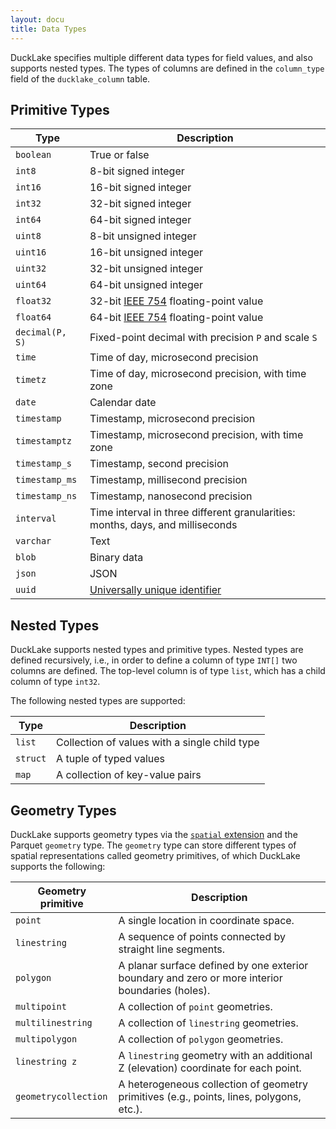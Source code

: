 ```yaml
---
layout: docu
title: Data Types
---
```


DuckLake specifies multiple different data types for field values, and also supports nested types.
The types of columns are defined in the `column_type` field of the `ducklake_column` table.

## Primitive Types

| Type            | Description                                                                                  |
| --------------- | -------------------------------------------------------------------------------------------- |
| `boolean`       | True or false                                                                                |
| `int8`          | 8-bit signed integer                                                                         |
| `int16`         | 16-bit signed integer                                                                        |
| `int32`         | 32-bit signed integer                                                                        |
| `int64`         | 64-bit signed integer                                                                        |
| `uint8`         | 8-bit unsigned integer                                                                       |
| `uint16`        | 16-bit unsigned integer                                                                      |
| `uint32`        | 32-bit unsigned integer                                                                      |
| `uint64`        | 64-bit unsigned integer                                                                      |
| `float32`       | 32-bit [IEEE 754](https://en.wikipedia.org/wiki/IEEE_754) floating-point value               |
| `float64`       | 64-bit [IEEE 754](https://en.wikipedia.org/wiki/IEEE_754) floating-point value               |
| `decimal(P, S)` | Fixed-point decimal with precision `P` and scale `S`                                         |
| `time`          | Time of day, microsecond precision                                                           |
| `timetz`        | Time of day, microsecond precision, with time zone                                           |
| `date`          | Calendar date                                                                                |
| `timestamp`     | Timestamp, microsecond precision                                                             |
| `timestamptz`   | Timestamp, microsecond precision, with time zone                                             |
| `timestamp_s`   | Timestamp, second precision                                                                  |
| `timestamp_ms`  | Timestamp, millisecond precision                                                             |
| `timestamp_ns`  | Timestamp, nanosecond precision                                                              |
| `interval`      | Time interval in three different granularities: months, days, and milliseconds               |
| `varchar`       | Text                                                                                         |
| `blob`          | Binary data                                                                                  |
| `json`          | JSON                                                                                         |
| `uuid`          | [Universally unique identifier](https://en.wikipedia.org/wiki/Universally_unique_identifier) |

## Nested Types

DuckLake supports nested types and primitive types. Nested types are defined recursively, i.e.,
in order to define a column of type `INT[]` two columns are defined. The top-level column is of type `list`, which has a child column of type `int32`.

The following nested types are supported:

| Type     | Description                                   |
| -------- | --------------------------------------------- |
| `list`   | Collection of values with a single child type |
| `struct` | A tuple of typed values                       |
| `map`    | A collection of key-value pairs               |

## Geometry Types

DuckLake supports geometry types via the [`spatial` extension](https://duckdb.org/docs/stable/core_extensions/spatial/overview#the-geometry-type) and the Parquet `geometry` type. The `geometry` type can store different types of spatial representations called geometry primitives, of which DuckLake supports the following:

| Geometry primitive   | Description                                                                                     |
| -------------------- | ----------------------------------------------------------------------------------------------- |
| `point`              | A single location in coordinate space.                                                          |
| `linestring`         | A sequence of points connected by straight line segments.                                       |
| `polygon`            | A planar surface defined by one exterior boundary and zero or more interior boundaries (holes). |
| `multipoint`         | A collection of `point` geometries.                                                             |
| `multilinestring`    | A collection of `linestring` geometries.                                                        |
| `multipolygon`       | A collection of `polygon` geometries.                                                           |
| `linestring z`       | A `linestring` geometry with an additional Z (elevation) coordinate for each point.             |
| `geometrycollection` | A heterogeneous collection of geometry primitives (e.g., points, lines, polygons, etc.).        |
